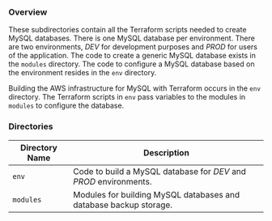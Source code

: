 ### Overview

These subdirectories contain all the Terraform scripts needed to create MySQL databases.  There is one MySQL database per
environment.  There are two environments, *DEV* for development purposes and *PROD* for users of the application.  The 
code to create a generic MySQL database exists in the `modules` directory.  The code to configure a MySQL database 
based on the environment resides in the `env` directory.  

Building the AWS infrastructure for MySQL with Terraform occurs in the `env` directory.  The Terraform scripts in `env` 
pass variables to the modules in `modules` to configure the database.

### Directories

| Directory Name    | Description                                                                 |
|-------------------|-----------------------------------------------------------------------------|
| `env`             | Code to build a MySQL database for *DEV* and *PROD* environments.           |
| `modules`         | Modules for building MySQL databases and database backup storage.           |